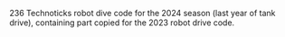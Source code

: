 236 Technoticks robot dive code for the 2024 season (last year of tank drive), containing part copied for the 2023 robot drive code.
